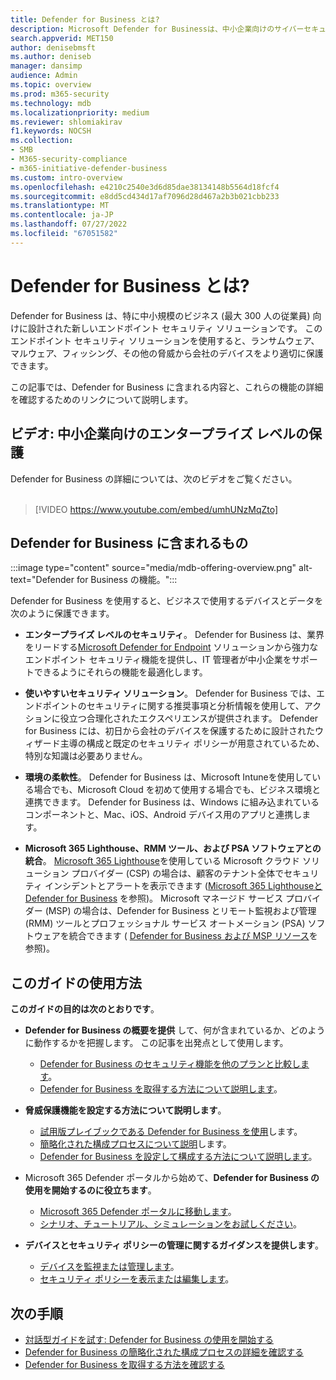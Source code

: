 ```yaml
---
title: Defender for Business とは?
description: Microsoft Defender for Businessは、中小企業向けのサイバーセキュリティ ソリューションです。 Defender for Business は、デバイス全体の脅威から保護します。
search.appverid: MET150
author: denisebmsft
ms.author: deniseb
manager: dansimp
audience: Admin
ms.topic: overview
ms.prod: m365-security
ms.technology: mdb
ms.localizationpriority: medium
ms.reviewer: shlomiakirav
f1.keywords: NOCSH
ms.collection:
- SMB
- M365-security-compliance
- m365-initiative-defender-business
ms.custom: intro-overview
ms.openlocfilehash: e4210c2540e3d6d85dae38134148b5564d18fcf4
ms.sourcegitcommit: e8dd5cd434d17af7096d28d467a2b3b021cbb233
ms.translationtype: MT
ms.contentlocale: ja-JP
ms.lasthandoff: 07/27/2022
ms.locfileid: "67051582"
---
```

# <a name="what-is-microsoft-defender-for-business"></a>Defender for Business とは?

Defender for Business は、特に中小規模のビジネス (最大 300 人の従業員) 向けに設計された新しいエンドポイント セキュリティ ソリューションです。 このエンドポイント セキュリティ ソリューションを使用すると、ランサムウェア、マルウェア、フィッシング、その他の脅威から会社のデバイスをより適切に保護できます。 

この記事では、Defender for Business に含まれる内容と、これらの機能の詳細を確認するためのリンクについて説明します。


## <a name="video-enterprise-grade-protection-for-small--and-medium-sized-businesses"></a>ビデオ: 中小企業向けのエンタープライズ レベルの保護

Defender for Business の詳細については、次のビデオをご覧ください。 <br/><br/>

> [!VIDEO https://www.youtube.com/embed/umhUNzMqZto]

## <a name="whats-included-with-defender-for-business"></a>Defender for Business に含まれるもの

:::image type="content" source="media/mdb-offering-overview.png" alt-text="Defender for Business の機能。":::

Defender for Business を使用すると、ビジネスで使用するデバイスとデータを次のように保護できます。

- **エンタープライズ レベルのセキュリティ**。 Defender for Business は、業界をリードする[Microsoft Defender for Endpoint](../defender-endpoint/microsoft-defender-endpoint.md) ソリューションから強力なエンドポイント セキュリティ機能を提供し、IT 管理者が中小企業をサポートできるようにそれらの機能を最適化します。

- **使いやすいセキュリティ ソリューション**。 Defender for Business では、エンドポイントのセキュリティに関する推奨事項と分析情報を使用して、アクションに役立つ合理化されたエクスペリエンスが提供されます。 Defender for Business には、初日から会社のデバイスを保護するために設計されたウィザード主導の構成と既定のセキュリティ ポリシーが用意されているため、特別な知識は必要ありません。

- **環境の柔軟性**。 Defender for Business は、Microsoft Intuneを使用している場合でも、Microsoft Cloud を初めて使用する場合でも、ビジネス環境と連携できます。 Defender for Business は、Windows に組み込まれているコンポーネントと、Mac、iOS、Android デバイス用のアプリと連携します。

- **Microsoft 365 Lighthouse、RMM ツール、および PSA ソフトウェアとの統合**。 [Microsoft 365 Lighthouse](../../lighthouse/m365-lighthouse-overview.md)を使用している Microsoft クラウド ソリューション プロバイダー (CSP) の場合は、顧客のテナント全体でセキュリティ インシデントとアラートを表示できます ([Microsoft 365 Lighthouseと Defender for Business](mdb-lighthouse-integration.md) を参照)。 Microsoft マネージド サービス プロバイダー (MSP) の場合は、Defender for Business とリモート監視および管理 (RMM) ツールとプロフェッショナル サービス オートメーション (PSA) ソフトウェアを統合できます ( [Defender for Business および MSP リソース](mdb-partners.md)を参照)。

## <a name="how-to-use-this-guide"></a>このガイドの使用方法

**このガイドの目的は次のとおりです**。

- **Defender for Business の概要を提供** して、何が含まれているか、どのように動作するかを把握します。 この記事を出発点として使用します。
   - [Defender for Business のセキュリティ機能を他のプランと比較します](compare-mdb-m365-plans.md)。
   - [Defender for Business を取得する方法について説明します](get-defender-business.md)。

- **脅威保護機能を設定する方法について説明します**。 
   - [試用版プレイブックである Defender for Business を使用](trial-playbook-defender-business.md)します。
   - [簡略化された構成プロセスについて説明](mdb-simplified-configuration.md)します。
   - [Defender for Business を設定して構成する方法について説明します](mdb-setup-configuration.md)。

- Microsoft 365 Defender ポータルから始めて、**Defender for Business の使用を開始するのに役立ちます**。 
   - [Microsoft 365 Defender ポータルに移動します](mdb-get-started.md)。
   - [シナリオ、チュートリアル、シミュレーションをお試しください](mdb-tutorials.md)。

- **デバイスとセキュリティ ポリシーの管理に関するガイダンスを提供します**。
   - [デバイスを監視または管理します](mdb-manage-devices.md)。
   - [セキュリティ ポリシーを表示または編集します](mdb-view-edit-policies.md)。

## <a name="next-steps"></a>次の手順

- [対話型ガイドを試す: Defender for Business の使用を開始する](https://aka.ms/MDB-GetStartedGuide)
- [Defender for Business の簡略化された構成プロセスの詳細を確認する](mdb-simplified-configuration.md)
- [Defender for Business を取得する方法を確認する](get-defender-business.md)
